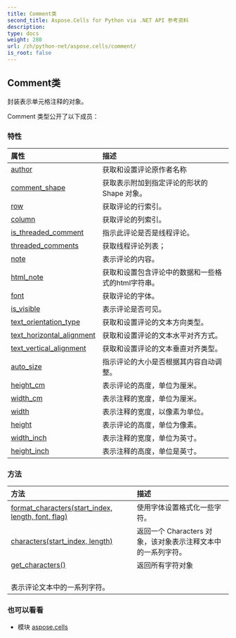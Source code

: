 ```yaml
---
title: Comment类
second_title: Aspose.Cells for Python via .NET API 参考资料
description:
type: docs
weight: 280
url: /zh/python-net/aspose.cells/comment/
is_root: false
---
```

## Comment类
封装表示单元格注释的对象。



Comment 类型公开了以下成员：

### 特性
|属性|描述|
| :- | :- |
| [author](/cells/zh/python-net/aspose.cells/comment/author) |获取和设置评论原作者名称|
| [comment_shape](/cells/zh/python-net/aspose.cells/comment/comment_shape) |获取表示附加到指定评论的形状的 Shape 对象。|
| [row](/cells/zh/python-net/aspose.cells/comment/row) |获取评论的行索引。|
| [column](/cells/zh/python-net/aspose.cells/comment/column) |获取评论的列索引。|
| [is_threaded_comment](/cells/zh/python-net/aspose.cells/comment/is_threaded_comment) |指示此评论是否是线程评论。|
| [threaded_comments](/cells/zh/python-net/aspose.cells/comment/threaded_comments) |获取线程评论列表；|
| [note](/cells/zh/python-net/aspose.cells/comment/note) |表示评论的内容。|
| [html_note](/cells/zh/python-net/aspose.cells/comment/html_note) |获取和设置包含评论中的数据和一些格式的html字符串。|
| [font](/cells/zh/python-net/aspose.cells/comment/font) |获取评论的字体。|
| [is_visible](/cells/zh/python-net/aspose.cells/comment/is_visible) |表示评论是否可见。|
| [text_orientation_type](/cells/zh/python-net/aspose.cells/comment/text_orientation_type) |获取和设置评论的文本方向类型。|
| [text_horizontal_alignment](/cells/zh/python-net/aspose.cells/comment/text_horizontal_alignment) |获取和设置评论的文本水平对齐方式。|
| [text_vertical_alignment](/cells/zh/python-net/aspose.cells/comment/text_vertical_alignment) |获取和设置评论的文本垂直对齐类型。|
| [auto_size](/cells/zh/python-net/aspose.cells/comment/auto_size) |指示评论的大小是否根据其内容自动调整。|
| [height_cm](/cells/zh/python-net/aspose.cells/comment/height_cm) |表示评论的高度，单位为厘米。|
| [width_cm](/cells/zh/python-net/aspose.cells/comment/width_cm) |表示注释的宽度，单位为厘米。|
| [width](/cells/zh/python-net/aspose.cells/comment/width) |表示注释的宽度，以像素为单位。|
| [height](/cells/zh/python-net/aspose.cells/comment/height) |表示评论的高度，单位为像素。|
| [width_inch](/cells/zh/python-net/aspose.cells/comment/width_inch) |表示注释的宽度，单位为英寸。|
| [height_inch](/cells/zh/python-net/aspose.cells/comment/height_inch) |表示注释的高度，单位是英寸。|


### 方法
|方法|描述|
| :- | :- |
| [format_characters(start_index, length, font, flag)](/cells/zh/python-net/aspose.cells/comment/format_characters/#int-int-Font-StyleFlag) |使用字体设置格式化一些字符。|
| [characters(start_index, length)](/cells/zh/python-net/aspose.cells/comment/characters/#int-int) |返回一个 Characters 对象，该对象表示注释文本中的一系列字符。|
| [get_characters()](/cells/zh/python-net/aspose.cells/comment/get_characters/#) |返回所有字符对象<br/>表示评论文本中的一系列字符。|



### 也可以看看
* 模块 [aspose.cells](..)
